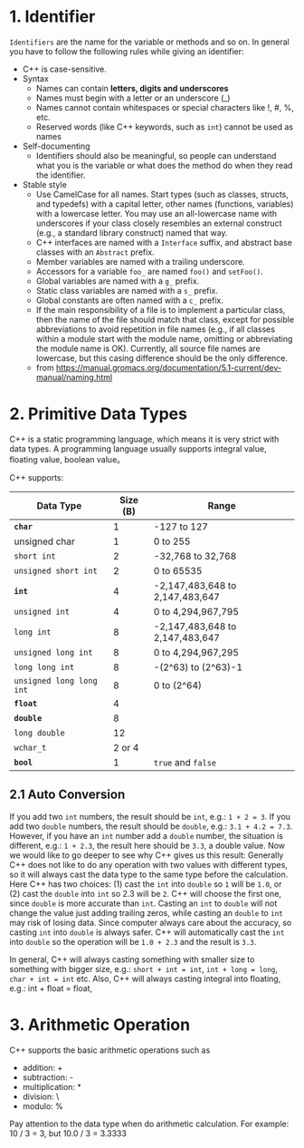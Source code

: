# 1. Identifier

`Identifiers` are the name for the variable or methods and so on. In general you have to follow the following rules while giving an identifier:

* C++ is case-sensitive.
* Syntax
  * Names can contain **letters, digits and underscores**
  * Names must begin with a letter or an underscore (_)
  * Names cannot contain whitespaces or special characters like !, #, %, etc.
  * Reserved words (like C++ keywords, such as `int`) cannot be used as names
* Self-documenting
  * Identifiers should also be meaningful, so people can understand what you is the variable or what does the method do when they read the identifier.
* Stable style
  * Use CamelCase for all names. Start types (such as classes, structs, and typedefs) with a capital letter, other names (functions, variables) with a lowercase letter. You may use an all-lowercase name with underscores if your class closely resembles an external construct (e.g., a standard library construct) named that way.
  * C++ interfaces are named with a `Interface` suffix, and abstract base classes with an `Abstract` prefix.
  * Member variables are named with a trailing underscore.
  * Accessors for a variable `foo_` are named `foo()` and `setFoo()`.
  * Global variables are named with a `g_` prefix.
  * Static class variables are named with a `s_` prefix.
  * Global constants are often named with a `c_` prefix.
  * If the main responsibility of a file is to implement a particular class, then the name of the file should match that class, except for possible abbreviations to avoid repetition in file names (e.g., if all classes within a module start with the module name, omitting or abbreviating the module name is OK). Currently, all source file names are lowercase, but this casing difference should be the only difference.
  * from https://manual.gromacs.org/documentation/5.1-current/dev-manual/naming.html

# 2. Primitive Data Types

C++ is a static programming language, which means it is very strict with data types. A programming language usually supports integral value, floating value, boolean value。

C++ supports: 

| Data Type                | Size (B) | Range                           |
| ------------------------ | -------- | ------------------------------- |
| **`char`**               | 1        | -127 to 127                     |
| unsigned char            | 1        | 0 to 255                        |
| `short int`              | 2        | -32,768 to 32,768               |
| `unsigned short int`     | 2        | 0 to 65535                      |
| **`int`**                | 4        | -2,147,483,648 to 2,147,483,647 |
| `unsigned int`           | 4        | 0 to 4,294,967,795              |
| `long int`               | 8        | -2,147,483,648 to 2,147,483,647 |
| `unsigned long int`      | 8        | 0 to 4,294,967,295              |
| `long long int`          | 8        | -(2^63) to (2^63)-1             |
| `unsigned long long int` | 8        | 0 to (2^64)                     |
| **`float`**              | 4        |                                 |
| **`double`**             | 8        |                                 |
| `long double`            | 12       |                                 |
| `wchar_t`                | 2 or 4   |                                 |
| **`bool`**               | 1        | `true` and `false`              |



## 2.1 Auto Conversion

If you add two `int` numbers, the result should be `int`, e.g.: `1 + 2 = 3`. If you add two `double` numbers, the result should be `double`, e.g.: `3.1 + 4.2 = 7.3`. However, if you have an `int` number add a `double` number, the situation is different, e.g.: `1 + 2.3`, the result here should be `3.3`, a double value. Now we would like to go deeper to see why C++ gives us this result: Generally C++ does not like to do any operation with two values with different types, so it will always cast the data type to the same type before the calculation. Here C++ has two choices: (1) cast the `int` into `double` so `1` will be `1.0`, or (2) cast the `double` into `int` so 2.3 will be `2`. C++ will choose the first one, since `double` is more accurate than `int`. Casting an `int` to `double` will not change the value just adding  trailing zeros, while casting an `double` to `int` may risk of losing data. Since computer always care about the accuracy, so casting `int` into `double` is always safer.  C++ will automatically cast the `int` into `double` so the operation will be `1.0 + 2.3` and the result is `3.3`.

In general, C++ will always casting something with smaller size to something with bigger size, e.g.: `short + int = int`, `int + long = long`, `char + int = int` etc. Also, C++ will always casting integral into floating, e.g.:  int + float = float, 

# 3. Arithmetic Operation

C++ supports the basic arithmetic operations such as

* addition: +
* subtraction: -
* multiplication: *
* division: \
* modulo: %

Pay attention to the data type when do arithmetic calculation. For example: 10 / 3 = 3, but 10.0 / 3 = 3.3333 
